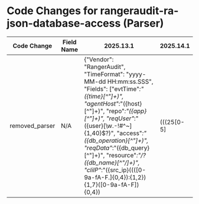 # Code Changes for rangeraudit-ra-json-database-access (Parser)

| Code Change | Field Name | 2025.13.1 | 2025.14.1 |
|-------------|------------|-----------|------------|
| removed_parser | N/A | {"Vendor": "RangerAudit", "TimeFormat": "yyyy-MM-dd HH:mm:ss.SSS", "Fields": ["evtTime\"*:\"({time}[^\"]+)", "agentHost\"*:\"({host}[^\"]+)", "repo\"*:\"({app}[^\"]+)", "reqUser\"*:\"({user}[\w\.\-\!\#\^\~]{1,40}\$?)", "access\"*:\"({db_operation}[^\"]+)", "reqData\"*:\"({db_query}[^\"]+)", "resource\"*:\"\/?({db_name}[^\"\/]+)", "cliIP\"*:\"({src_ip}((([0-9a-fA-F.]{0,4}):{1,2}){1,7}([0-9a-fA-F]){0,4})|(((25[0-5]|(2[0-4]|1\d|[0-9]|)\d)\.?\b){4}))(:({src_port}\d+))?", "resType\"*:\"({resource}[^\"]+)", "result\"*:\"*({result}[^\",]+)"], "DupFields": ["db_operation->operation", "db_query->additional_info"], "Name": "rangeraudit-ra-json-database-access", "Product": "RangerAudit", "Conditions": ["\"RangerAudit\"", "access", "\"SELECT\""], "ParserVersion": "v1.0.0"} | N/A |